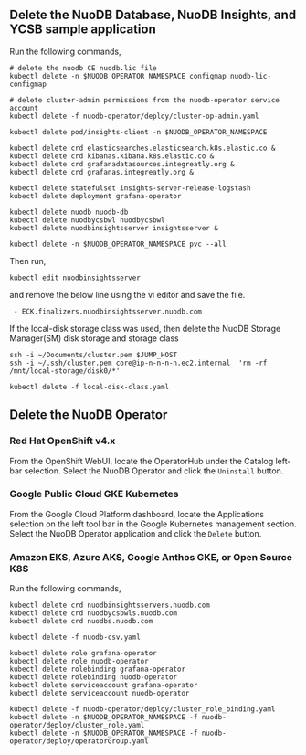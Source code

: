 
## Delete the NuoDB Database, NuoDB Insights, and YCSB sample application

Run the following commands,
```
# delete the nuodb CE nuodb.lic file
kubectl delete -n $NUODB_OPERATOR_NAMESPACE configmap nuodb-lic-configmap

# delete cluster-admin permissions from the nuodb-operator service account
kubectl delete -f nuodb-operator/deploy/cluster-op-admin.yaml

kubectl delete pod/insights-client -n $NUODB_OPERATOR_NAMESPACE

kubectl delete crd elasticsearches.elasticsearch.k8s.elastic.co &
kubectl delete crd kibanas.kibana.k8s.elastic.co &
kubectl delete crd grafanadatasources.integreatly.org &
kubectl delete crd grafanas.integreatly.org &

kubectl delete statefulset insights-server-release-logstash 
kubectl delete deployment grafana-operator

kubectl delete nuodb nuodb-db
kubectl delete nuodbycsbwl nuodbycsbwl
kubectl delete nuodbinsightsserver insightsserver &

kubectl delete -n $NUODB_OPERATOR_NAMESPACE pvc --all
```
Then run,

`kubectl edit nuodbinsightsserver`

and remove the below line using the vi editor and save the file.

` - ECK.finalizers.nuodbinsightsserver.nuodb.com`


If the local-disk storage class was used, then delete the NuoDB Storage Manager(SM) disk storage and storage class
```
ssh -i ~/Documents/cluster.pem $JUMP_HOST
ssh -i ~/.ssh/cluster.pem core@ip-n-n-n-n.ec2.internal  'rm -rf /mnt/local-storage/disk0/*'

kubectl delete -f local-disk-class.yaml
```

## Delete the NuoDB Operator

### Red Hat OpenShift v4.x
From the OpenShift WebUI, locate the OperatorHub under the Catalog left-bar selection. Select the NuoDB Operator and click the `Uninstall` button.

### Google Public Cloud GKE Kubernetes
From the Google Cloud Platform dashboard, locate the Applications selection on the left tool bar in the Google Kubernetes management section. Select the NuoDB Operator application and click the `Delete` button.

### Amazon EKS, Azure AKS, Google Anthos GKE, or Open Source K8S

Run the following commands,
```
kubectl delete crd nuodbinsightsservers.nuodb.com
kubectl delete crd nuodbycsbwls.nuodb.com
kubectl delete crd nuodbs.nuodb.com

kubectl delete -f nuodb-csv.yaml

kubectl delete role grafana-operator
kubectl delete role nuodb-operator
kubectl delete rolebinding grafana-operator
kubectl delete rolebinding nuodb-operator
kubectl delete serviceaccount grafana-operator
kubectl delete serviceaccount nuodb-operator

kubectl delete -f nuodb-operator/deploy/cluster_role_binding.yaml
kubectl delete -n $NUODB_OPERATOR_NAMESPACE -f nuodb-operator/deploy/cluster_role.yaml
kubectl delete -n $NUODB_OPERATOR_NAMESPACE -f nuodb-operator/deploy/operatorGroup.yaml
```
